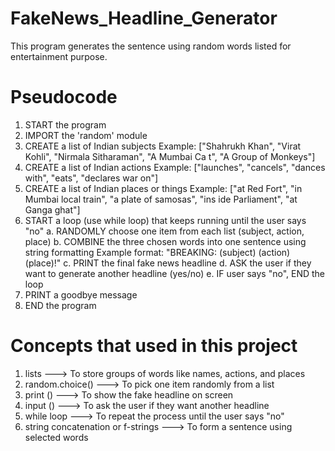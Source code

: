 # FakeNews_Headline_Generator
This program generates the sentence using random words listed for entertainment purpose.

# Pseudocode
1. START the program
2. IMPORT the 'random' module
3. CREATE a list of Indian subjects
Example: ["Shahrukh Khan", "Virat Kohli", "Nirmala Sitharaman", "A Mumbai Ca t", "A Group of Monkeys"]
4. CREATE a list of Indian actions
Example: ["launches", "cancels", "dances with", "eats", "declares war on"]
5. CREATE a list of Indian places or things
Example: ["at Red Fort", "in Mumbai local train", "a plate of samosas", "ins ide Parliament", "at Ganga ghat"]
6. START a loop (use while loop) that keeps running until the user says "no"
    a. RANDOMLY choose one item from each list (subject, action, place)
    b. COMBINE the three chosen words into one sentence using string formatting Example format: "BREAKING: (subject) (action) (place)!"
    c. PRINT the final fake news headline
    d. ASK the user if they want to generate another headline (yes/no)
    e. IF user says "no", END the loop
7. PRINT a goodbye message
8. END the program


# Concepts that used in this project	
1. lists	--->     To store groups of words like names, actions, and places
2. random.choice()	---> To pick one item randomly from a list
3. print () --->	To show the fake headline on screen
4. input () --->	To ask the user if they want another headline
5. while loop --->	To repeat the process until the user says "no"
6. string concatenation or f-strings --->	To form a sentence using selected words

